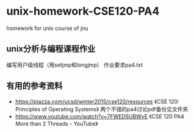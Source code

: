 # unix-homework-CSE120-PA4
homework for unix course of jnu
## unix分析与编程课程作业
编写用户级线程（用setjmp和longjmp）
作业要求pa4.txt
## 有用的参考资料
* https://piazza.com/ucsd/winter2015/cse120/resources 《CSE 120: Principles of Operating Systems》 两个不错的pa4讨论pdf备份见文件夹
* https://www.youtube.com/watch?v=7FWED5UBWyE 《CSE 120 PA4 More than 2 Threads - YouTube》
